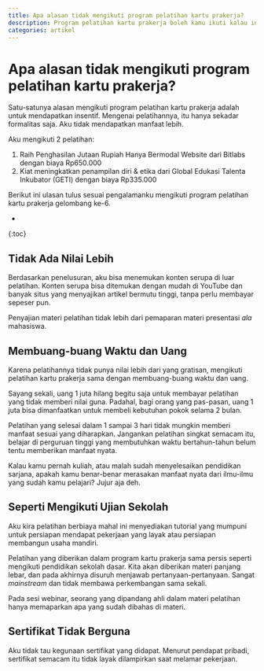 ```yaml
---
title: Apa alasan tidak mengikuti program pelatihan kartu prakerja?
description: Program pelatihan kartu prakerja boleh kamu ikuti kalau ingin mendapatkan insentif.
categories: artikel
---
```

# Apa alasan tidak mengikuti program pelatihan kartu prakerja?

Satu-satunya alasan mengikuti program pelatihan kartu prakerja adalah untuk mendapatkan insentif. Mengenai pelatihannya, itu hanya sekadar formalitas saja. Aku tidak mendapatkan manfaat lebih.

Aku mengikuti 2 pelatihan:
1. Raih Penghasilan Jutaan Rupiah Hanya Bermodal Website dari Bitlabs dengan biaya Rp650.000
2. Kiat meningkatkan penampilan diri & etika dari Global Edukasi Talenta Inkubator (GETI) dengan biaya Rp335.000

Berikut ini ulasan tulus sesuai pengalamanku mengikuti program pelatihan kartu prakerja gelombang ke-6.

* 
{:toc}

## Tidak Ada Nilai Lebih

Berdasarkan penelusuran, aku bisa menemukan konten serupa di luar pelatihan. Konten serupa bisa ditemukan dengan mudah di YouTube dan banyak situs yang menyajikan artikel bermutu tinggi, tanpa perlu membayar sepeser pun.

Penyajian materi pelatihan tidak lebih dari pemaparan materi presentasi _ala_ mahasiswa.

## Membuang-buang Waktu dan Uang

Karena pelatihannya tidak punya nilai lebih dari yang gratisan, mengikuti pelatihan kartu prakerja sama dengan membuang-buang waktu dan uang.

Sayang sekali, uang 1 juta hilang begitu saja untuk membayar pelatihan yang tidak memberi nilai guna. Padahal, bagi orang yang pas-pasan, uang 1 juta bisa dimanfaatkan untuk membeli kebutuhan pokok selama 2 bulan.

Pelatihan yang selesai dalam 1 sampai 3 hari tidak mungkin memberi manfaat sesuai yang diharapkan. Jangankan pelatihan singkat semacam itu, belajar di perguruan tinggi yang membutuhkan waktu bertahun-tahun belum tentu memberikan manfaat nyata.

Kalau kamu pernah kuliah, atau malah sudah menyelesaikan pendidikan sarjana, apakah kamu benar-benar merasakan manfaat nyata dari ilmu-ilmu yang sudah kamu pelajari? Jujur aja deh.

## Seperti Mengikuti Ujian Sekolah

Aku kira pelatihan berbiaya mahal ini menyediakan tutorial yang mumpuni untuk persiapan mendapat pekerjaan yang layak atau persiapan membangun usaha mandiri.

Pelatihan yang diberikan dalam program kartu prakerja sama persis seperti mengikuti pendidikan sekolah dasar. Kita akan diberikan materi panjang lebar, dan pada akhirnya disuruh menjawab pertanyaan-pertanyaan. Sangat _mainstream_ dan tidak membawa perkembangan sama sekali.

Pada sesi webinar, seorang yang dipandang ahli dalam materi pelatihan hanya memaparkan apa yang sudah dibahas di materi.

## Sertifikat Tidak Berguna

Aku tidak tau kegunaan sertifikat yang didapat. Menurut pendapat pribadi, sertifikat semacam itu tidak layak dilampirkan saat melamar pekerjaan.
